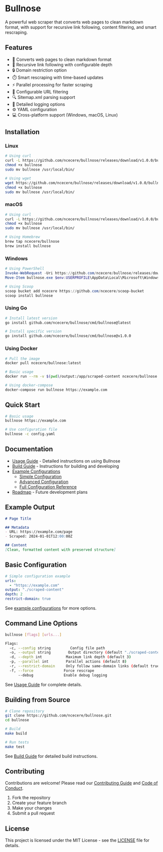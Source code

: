 # Bullnose

A powerful web scraper that converts web pages to clean markdown format, with support for recursive link following, content filtering, and smart rescraping.

## Features

- 🔄 Converts web pages to clean markdown format
- 🌲 Recursive link following with configurable depth
- 🔒 Domain restriction option
- ⏱️ Smart rescraping with time-based updates
- ⚡ Parallel processing for faster scraping
- 🎯 Configurable URL filtering
- 🔍 Sitemap.xml parsing support
- 📝 Detailed logging options
- ⚙️ YAML configuration
- 💻 Cross-platform support (Windows, macOS, Linux)

## Installation

### Linux

```bash
# Using curl
curl -L https://github.com/ncecere/bullnose/releases/download/v1.0.0/bullnose-linux-amd64 -o bullnose
chmod +x bullnose
sudo mv bullnose /usr/local/bin/

# Using wget
wget https://github.com/ncecere/bullnose/releases/download/v1.0.0/bullnose-linux-amd64 -O bullnose
chmod +x bullnose
sudo mv bullnose /usr/local/bin/
```

### macOS

```bash
# Using curl
curl -L https://github.com/ncecere/bullnose/releases/download/v1.0.0/bullnose-darwin-amd64 -o bullnose
chmod +x bullnose
sudo mv bullnose /usr/local/bin/

# Using Homebrew
brew tap ncecere/bullnose
brew install bullnose
```

### Windows

```powershell
# Using PowerShell
Invoke-WebRequest -Uri https://github.com/ncecere/bullnose/releases/download/v1.0.0/bullnose-windows-amd64.exe -OutFile bullnose.exe
Move-Item bullnose.exe $env:USERPROFILE\AppData\Local\Microsoft\WindowsApps\

# Using Scoop
scoop bucket add ncecere https://github.com/ncecere/scoop-bucket
scoop install bullnose
```

### Using Go

```bash
# Install latest version
go install github.com/ncecere/bullnose/cmd/bullnose@latest

# Install specific version
go install github.com/ncecere/bullnose/cmd/bullnose@v1.0.0
```

### Using Docker

```bash
# Pull the image
docker pull ncecere/bullnose:latest

# Basic usage
docker run --rm -v $(pwd)/output:/app/scraped-content ncecere/bullnose https://example.com

# Using docker-compose
docker-compose run bullnose https://example.com
```

## Quick Start

```bash
# Basic usage
bullnose https://example.com

# Use configuration file
bullnose -c config.yaml
```

## Documentation

- [Usage Guide](docs/USAGE.md) - Detailed instructions on using Bullnose
- [Build Guide](docs/BUILD.md) - Instructions for building and developing
- [Example Configurations](examples/)
  - [Simple Configuration](examples/config-simple.yaml)
  - [Advanced Configuration](examples/config-advanced.yaml)
  - [Full Configuration Reference](examples/config-full.yaml)
- [Roadmap](ROADMAP.md) - Future development plans

## Example Output

```markdown
# Page Title

## Metadata
- URL: https://example.com/page
- Scraped: 2024-01-01T12:00:00Z

## Content
[Clean, formatted content with preserved structure]
```

## Basic Configuration

```yaml
# Simple configuration example
urls:
  - "https://example.com"
output: "./scraped-content"
depth: 2
restrict-domain: true
```

See [example configurations](examples/) for more options.

## Command Line Options

```bash
bullnose [flags] [urls...]

Flags:
  -c, --config string         Config file path
  -o, --output string        Output directory (default "./scraped-content")
  -d, --depth int           Maximum link depth (default 3)
  -p, --parallel int        Parallel actions (default 8)
  -r, --restrict-domain     Only follow same-domain links (default true)
  -f, --force              Force rescrape
      --debug              Enable debug logging
```

See [Usage Guide](docs/USAGE.md) for complete details.

## Building from Source

```bash
# Clone repository
git clone https://github.com/ncecere/bullnose.git
cd bullnose

# Build
make build

# Run tests
make test
```

See [Build Guide](docs/BUILD.md) for detailed build instructions.

## Contributing

Contributions are welcome! Please read our [Contributing Guide](CONTRIBUTING.md) and [Code of Conduct](CODE_OF_CONDUCT.md).

1. Fork the repository
2. Create your feature branch
3. Make your changes
4. Submit a pull request

## License

This project is licensed under the MIT License - see the [LICENSE](LICENSE) file for details.
